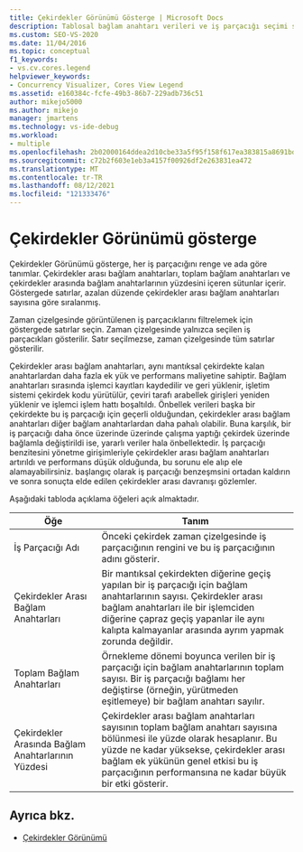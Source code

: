 ```yaml
---
title: Çekirdekler Görünümü Gösterge | Microsoft Docs
description: Tablosal bağlam anahtarı verileri ve iş parçacığı seçimi sağlayan Çekirdek görünümü göstergesini öğrenin. Bağlam anahtarları ve performans hakkında da bilgi edinmek.
ms.custom: SEO-VS-2020
ms.date: 11/04/2016
ms.topic: conceptual
f1_keywords:
- vs.cv.cores.legend
helpviewer_keywords:
- Concurrency Visualizer, Cores View Legend
ms.assetid: e160384c-fcfe-49b3-86b7-229adb736c51
author: mikejo5000
ms.author: mikejo
manager: jmartens
ms.technology: vs-ide-debug
ms.workload:
- multiple
ms.openlocfilehash: 2b02000164ddea2d10cbe33a5f95f158f617ea383815a8691bd215b6a0424663
ms.sourcegitcommit: c72b2f603e1eb3a4157f00926df2e263831ea472
ms.translationtype: MT
ms.contentlocale: tr-TR
ms.lasthandoff: 08/12/2021
ms.locfileid: "121333476"
---
```

# <a name="cores-view-legend"></a>Çekirdekler Görünümü gösterge
Çekirdekler Görünümü gösterge, her iş parçacığını renge ve ada göre tanımlar. Çekirdekler arası bağlam anahtarları, toplam bağlam anahtarları ve çekirdekler arasında bağlam anahtarlarının yüzdesini içeren sütunlar içerir. Göstergede satırlar, azalan düzende çekirdekler arası bağlam anahtarları sayısına göre sıralanmış.

 Zaman çizelgesinde görüntülenen iş parçacıklarını filtrelemek için göstergede satırlar seçin. Zaman çizelgesinde yalnızca seçilen iş parçacıkları gösterilir. Satır seçilmezse, zaman çizelgesinde tüm satırlar gösterilir.

 Çekirdekler arası bağlam anahtarları, aynı mantıksal çekirdekte kalan anahtarlardan daha fazla ek yük ve performans maliyetine sahiptir. Bağlam anahtarları sırasında işlemci kayıtları kaydedilir ve geri yüklenir, işletim sistemi çekirdek kodu yürütülür, çeviri tarafı arabellek girişleri yeniden yüklenir ve işlemci işlem hattı boşaltıldı. Önbellek verileri başka bir çekirdekte bu iş parçacığı için geçerli olduğundan, çekirdekler arası bağlam anahtarları diğer bağlam anahtarlardan daha pahalı olabilir. Buna karşılık, bir iş parçacığı daha önce üzerinde üzerinde çalışma yaptığı çekirdek üzerinde bağlamla değiştirildi ise, yararlı veriler hala önbellektedir. İş parçacığı benzitesini yönetme girişimleriyle çekirdekler arası bağlam anahtarları artırıldı ve performans düşük olduğunda, bu sorunu ele alıp ele alamayabilirsiniz. başlangıç olarak iş parçacığı benzeşmsini ortadan kaldırın ve sonra sonuçta elde edilen çekirdekler arası davranışı gözlemler.

 Aşağıdaki tabloda açıklama öğeleri açık almaktadır.

|Öğe|Tanım|
|-------------|----------------|
|İş Parçacığı Adı|Önceki çekirdek zaman çizelgesinde iş parçacığının rengini ve bu iş parçacığının adını gösterir.|
|Çekirdekler Arası Bağlam Anahtarları|Bir mantıksal çekirdekten diğerine geçiş yapılan bir iş parçacığı için bağlam anahtarlarının sayısı. Çekirdekler arası bağlam anahtarları ile bir işlemciden diğerine çapraz geçiş yapanlar ile aynı kalıpta kalmayanlar arasında ayrım yapmak zorunda değildir.|
|Toplam Bağlam Anahtarları|Örnekleme dönemi boyunca verilen bir iş parçacığı için bağlam anahtarlarının toplam sayısı. Bir iş parçacığı bağlamı her değiştirse (örneğin, yürütmeden eşitlemeye) bir bağlam anahtarı sayılır.|
|Çekirdekler Arasında Bağlam Anahtarlarının Yüzdesi|Çekirdekler arası bağlam anahtarları sayısının toplam bağlam anahtarı sayısına bölünmesi ile yüzde olarak hesaplanır. Bu yüzde ne kadar yüksekse, çekirdekler arası bağlam ek yükünün genel etkisi bu iş parçacığının performansına ne kadar büyük bir etki gösterir.|

## <a name="see-also"></a>Ayrıca bkz.
- [Çekirdekler Görünümü](../profiling/cores-view.md)